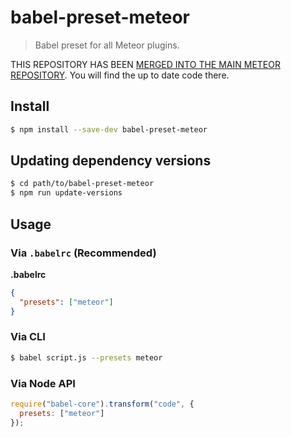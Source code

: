 # babel-preset-meteor

> Babel preset for all Meteor plugins.

THIS REPOSITORY HAS BEEN [MERGED INTO THE MAIN METEOR REPOSITORY](https://github.com/meteor/meteor/tree/devel/npm-packages/babel-presets-meteor). You will find the up to date code there.

## Install

```sh
$ npm install --save-dev babel-preset-meteor
```

## Updating dependency versions

```sh
$ cd path/to/babel-preset-meteor
$ npm run update-versions
```

## Usage

### Via `.babelrc` (Recommended)

**.babelrc**

```json
{
  "presets": ["meteor"]
}
```

### Via CLI

```sh
$ babel script.js --presets meteor 
```

### Via Node API

```javascript
require("babel-core").transform("code", {
  presets: ["meteor"]
});
```
